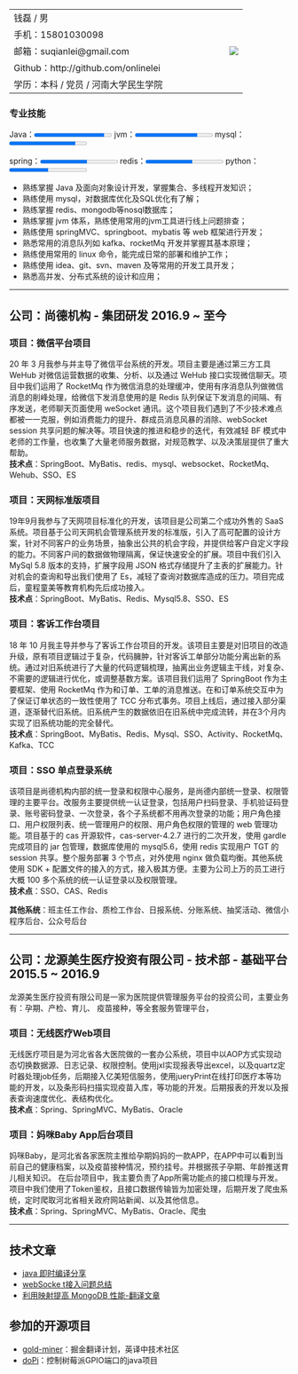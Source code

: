 

<div align="left">
	<table rules=none frame=void>
    <tr>
        <td align = "left" >钱磊 / 男 </td>
        <td align = "right" style="width:120px;"  rowspan = "6"><img src="https://gitee.com/suqianlei/Pic-Go-Repository/raw/master/img/20201127104257.jpg" align="cneter" /></td>
    </tr>
    <tr>
        <td align = "left">手机：15801030098 </td>
    </tr>
    <tr>
        <td align = "left">邮箱：suqianlei@gmail.com </td>
    </tr>
    <!--
    <tr>
        <td align = "left">博客：http://suroot.win </td>
    </tr>
    -->
    <tr>
        <td align = "left">Github：http://github.com/onlinelei  </td>
    </tr>
    <tr>
        <td align = "left">学历：本科 / 党员 / 河南大学民生学院 </td>
    </tr>
	</table>
</div>

### 专业技能
<p>
  Java：<progress value="90" max="100"></progress>
  jvm：<progress value="80" max="100"></progress>
  mysql：<progress value="85" max="100"></progress>
</p>
<p>
  spring：<progress value="60" max="100"></progress>
  redis：<progress value="60" max="100"></progress>
  python：<progress value="50" max="100"></progress>
</p> 

- 熟练掌握 Java 及面向对象设计开发，掌握集合、多线程开发知识；
- 熟练使用 mysql，对数据库优化及SQL优化有了解；
- 熟练掌握 redis、mongodb等nosql数据库；
- 熟练掌握 jvm 体系，熟练使用常用的jvm工具进行线上问题排查；
- 熟练使用 springMVC、springboot、mybatis 等 web 框架进行开发；
- 熟悉常用的消息队列如 kafka、rocketMq 开发并掌握其基本原理；
- 熟练使用常用的 linux 命令，能完成日常的部署和维护工作；
- 熟练使用 idea、git、svn、maven 及等常用的开发工具开发；
- 熟悉高并发、分布式系统的设计和应用；

---
## 公司：尚德机构 - 集团研发    2016.9 ~ 至今

### 项目：微信平台项目 
20 年 3 月我参与并主导了微信平台系统的开发。项目主要是通过第三方工具 WeHub 对微信运营数据的收集、分析、以及通过 WeHub 接口实现微信聊天。项目中我们运用了 RocketMq 作为微信消息的处理缓冲，使用有序消息队列做微信消息的削峰处理，给微信下发消息使用的是 Redis 队列保证下发消息的间隔、有序发送，老师聊天页面使用 weSocket 通讯。这个项目我们遇到了不少技术难点都被一一克服，例如消费能力的提升、群成员消息风暴的消除、webSocket session 共享问题的解决等。项目快速的推进和稳步的迭代，有效减轻 BF 模式中老师的工作量，也收集了大量老师服务数据，对规范教学、以及决策层提供了重大帮助。  
**技术点**：SpringBoot、MyBatis、redis、mysql、websocket、RocketMq、Wehub、SSO、ES

### 项目：天网标准版项目 
19年9月我参与了天网项目标准化的开发，该项目是公司第二个成功外售的 SaaS 系统。项目基于公司天网机会管理系统开发的标准版，引入了高可配置的设计方案，针对不同客户的业务场景，抽象出公共的机会字段，并提供给客户自定义字段的能力。不同客户间的数据做物理隔离，保证快速安全的扩展。项目中我们引入 MySql 5.8 版本的支持，扩展字段用 JSON 格式存储提升了主表的扩展能力。针对机会的查询和导出我们使用了 Es，减轻了查询对数据库造成的压力。项目完成后，童程童美等教育机构先后成功接入。  
**技术点**：SpringBoot、MyBatis、Redis、Mysql5.8、SSO、ES

### 项目：客诉工作台项目
18 年 10 月我主导并参与了客诉工作台项目的开发。该项目主要是对旧项目的改造升级，原有项目逻辑过于复杂，代码臃肿，针对客诉工单部分功能分离出新的系统。通过对旧系统进行了大量的代码逻辑梳理，抽离出业务逻辑主干线，对复杂、不需要的逻辑进行优化，或调整基数方案。该项目我们运用了 SpringBoot 作为主要框架、使用 RocketMq 作为和订单、工单的消息推送。在和订单系统交互中为了保证订单状态的一致性使用了 TCC 分布式事务。项目上线后，通过接入部分渠道，逐渐替代旧系统。旧系统产生的数据依旧在旧系统中完成流转，并在3个月内实现了旧系统功能的完全替代。  
**技术点**：SpringBoot、MyBatis、Redis、Mysql、SSO、Activity、RocketMq、Kafka、TCC

### 项目：SSO 单点登录系统

该项目是尚德机构内部的统一登录和权限中心服务，是尚德内部统一登录、权限管理的主要平台。改服务主要提供统一认证登录，包括用户扫码登录、手机验证码登录、账号密码登录、一次登录，各个子系统都不用再次登录的功能；用户角色接口、用户权限列表、统一管理用户的权限、用户角色权限的管理的 web 管理功能。项目基于的 cas 开源软件，cas-server-4.2.7 进行的二次开发，使用 gardle 完成项目的 jar 包管理，数据库使用的 mysql5.6，使用 redis 实现用户 TGT 的 session 共享。整个服务部署 3 个节点，对外使用 nginx 做负载均衡。其他系统使用 SDK + 配置文件的接入的方式，接入极其方便。主要为公司上万的员工进行大概 100 多个系统的统一认证登录以及权限管理。  
**技术点**：SSO、CAS、Redis

**其他系统**：班主任工作台、质检工作台、日报系统、分账系统、抽奖活动、微信小程序后台、公众号后台

---
## 公司：龙源美生医疗投资有限公司 - 技术部 - 基础平台     2015.5 ~ 2016.9 

龙源美生医疗投资有限公司是一家为医院提供管理服务平台的投资公司，主要业务有：孕期、产检、育儿、 疫苗接种，等全套服务管理平台，
###  项目：无线医疗Web项目
无线医疗项目是为河北省各大医院做的一套办公系统，项目中以AOP方式实现动态切换数据源、日志记录、权限控制。使用jxl实现报表导出excel，以及quartz定时器处理job任务，后期接入亿美短信服务，使用jueryPrint在线打印医疗本等功能的开发，以及条形码扫描实现疫苗入库，等功能的开发。后期报表的开发以及报表查询速度优化、表结构优化。  
**技术点**：Spring、SpringMVC、MyBatis、Oracle

### 项目：妈咪Baby App后台项目
妈咪Baby，是河北省各家医院主推给孕期妈妈的一款APP，在APP中可以看到当前自己的健康档案，以及疫苗接种情况，预约挂号。并根据孩子孕期、年龄推送育儿相关知识。  在后台项目中，我主要负责了App所需功能点的接口梳理与开发。项目中我们使用了Token鉴权，且接口数据传输皆为加密处理，后期开发了爬虫系统，定时爬取河北省相关政府网站新闻、以及其他信息。  
**技术点**：Spring、SpringMVC、MyBatis、Oracle、爬虫

---

## 技术文章

- [java 即时编译分享](http://suroot.win/2020/04/29/java-JIT%E5%8D%B3%E6%97%B6%E7%BC%96%E8%AF%91%E5%88%86%E4%BA%AB/) 
- [webSocke t接入问题总结](http://suroot.win/2020/04/28/java-webSocket%E6%8E%A5%E5%85%A5%E7%A2%B0%E5%88%B0%E7%9A%84%E9%97%AE%E9%A2%98/)
- [利用映射提高 MongoDB 性能-翻译文章](https://juejin.im/post/6881503834737213454)

## 参加的开源项目

 - [gold-miner](https://github.com/xitu/gold-miner)：掘金翻译计划，英译中技术社区
 - [doPi](http://github.com/yourname/projectname)：控制树莓派GPIO端口的java项目